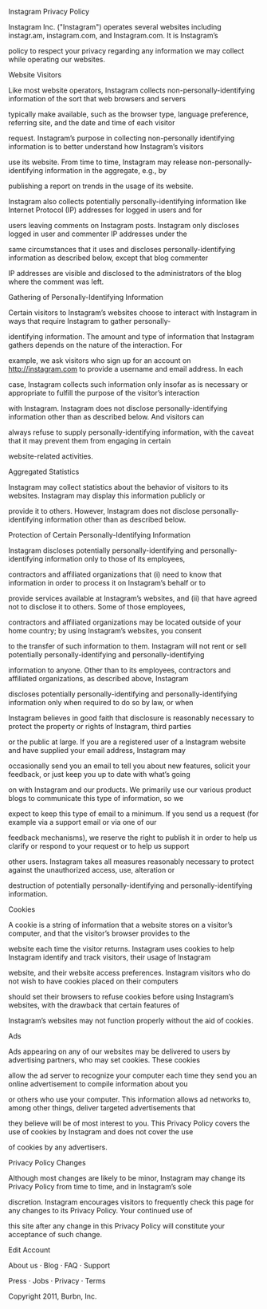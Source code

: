 Instagram Privacy Policy

Instagram Inc. ("Instagram") operates several websites including instagr.am, instagram.com, and Instagram.com. It is Instagram’s

policy to respect your privacy regarding any information we may collect while operating our websites.

Website Visitors

Like most website operators, Instagram collects non-personally-identifying information of the sort that web browsers and servers

typically make available, such as the browser type, language preference, referring site, and the date and time of each visitor

request. Instagram’s purpose in collecting non-personally identifying information is to better understand how Instagram’s visitors

use its website. From time to time, Instagram may release non-personally-identifying information in the aggregate, e.g., by

publishing a report on trends in the usage of its website.

Instagram also collects potentially personally-identifying information like Internet Protocol (IP) addresses for logged in users and for

users leaving comments on Instagram posts. Instagram only discloses logged in user and commenter IP addresses under the

same circumstances that it uses and discloses personally-identifying information as described below, except that blog commenter

IP addresses are visible and disclosed to the administrators of the blog where the comment was left.

Gathering of Personally-Identifying Information

Certain visitors to Instagram’s websites choose to interact with Instagram in ways that require Instagram to gather personally-

identifying information. The amount and type of information that Instagram gathers depends on the nature of the interaction. For

example, we ask visitors who sign up for an account on http://instagram.com to provide a username and email address. In each

case, Instagram collects such information only insofar as is necessary or appropriate to fulfill the purpose of the visitor’s interaction

with Instagram. Instagram does not disclose personally-identifying information other than as described below. And visitors can

always refuse to supply personally-identifying information, with the caveat that it may prevent them from engaging in certain

website-related activities.

Aggregated Statistics

Instagram may collect statistics about the behavior of visitors to its websites. Instagram may display this information publicly or

provide it to others. However, Instagram does not disclose personally-identifying information other than as described below.

Protection of Certain Personally-Identifying Information

Instagram discloses potentially personally-identifying and personally-identifying information only to those of its employees,

contractors and affiliated organizations that (i) need to know that information in order to process it on Instagram’s behalf or to

provide services available at Instagram’s websites, and (ii) that have agreed not to disclose it to others. Some of those employees,

contractors and affiliated organizations may be located outside of your home country; by using Instagram’s websites, you consent

to the transfer of such information to them. Instagram will not rent or sell potentially personally-identifying and personally-identifying

information to anyone. Other than to its employees, contractors and affiliated organizations, as described above, Instagram

discloses potentially personally-identifying and personally-identifying information only when required to do so by law, or when

Instagram believes in good faith that disclosure is reasonably necessary to protect the property or rights of Instagram, third parties

or the public at large. If you are a registered user of a Instagram website and have supplied your email address, Instagram may

occasionally send you an email to tell you about new features, solicit your feedback, or just keep you up to date with what’s going

on with Instagram and our products. We primarily use our various product blogs to communicate this type of information, so we

expect to keep this type of email to a minimum. If you send us a request (for example via a support email or via one of our

feedback mechanisms), we reserve the right to publish it in order to help us clarify or respond to your request or to help us support

other users. Instagram takes all measures reasonably necessary to protect against the unauthorized access, use, alteration or

destruction of potentially personally-identifying and personally-identifying information.

Cookies

A cookie is a string of information that a website stores on a visitor’s computer, and that the visitor’s browser provides to the

website each time the visitor returns. Instagram uses cookies to help Instagram identify and track visitors, their usage of Instagram

website, and their website access preferences. Instagram visitors who do not wish to have cookies placed on their computers

should set their browsers to refuse cookies before using Instagram’s websites, with the drawback that certain features of

Instagram’s websites may not function properly without the aid of cookies.

Ads

Ads appearing on any of our websites may be delivered to users by advertising partners, who may set cookies. These cookies

allow the ad server to recognize your computer each time they send you an online advertisement to compile information about you

or others who use your computer. This information allows ad networks to, among other things, deliver targeted advertisements that

they believe will be of most interest to you. This Privacy Policy covers the use of cookies by Instagram and does not cover the use

of cookies by any advertisers.

Privacy Policy Changes

Although most changes are likely to be minor, Instagram may change its Privacy Policy from time to time, and in Instagram’s sole

discretion. Instagram encourages visitors to frequently check this page for any changes to its Privacy Policy. Your continued use of

this site after any change in this Privacy Policy will constitute your acceptance of such change.

Edit Account

About us · Blog · FAQ · Support 

Press · Jobs · Privacy · Terms

Copyright 2011, Burbn, Inc.

